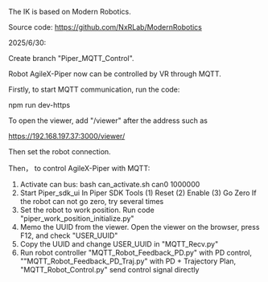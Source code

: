 The IK is based on Modern Robotics. 

Source code: https://github.com/NxRLab/ModernRobotics

2025/6/30:

Create branch "Piper_MQTT_Control". 

Robot AgileX-Piper now can be controlled by VR through MQTT.

Firstly, to start MQTT communication, run the code:

npm run dev-https

To open the viewer, add "/viewer" after the address such as

https://192.168.197.37:3000/viewer/

Then set the robot connection.

Then， to control AgileX-Piper with MQTT: 
1. Activate can bus: bash can_activate.sh can0 1000000
2. Start Piper_sdk_ui
   In Piper SDK Tools
   (1) Reset
   (2) Enable
   (3) Go Zero
   If the robot can not go zero, try several times
3. Set the robot to work position. Run code "piper_work_position_initialize.py"
4. Memo the UUID from the viewer. Open the viewer on the browser, press F12, and check "USER_UUID"
5. Copy the UUID and change USER_UUID in "MQTT_Recv.py"
6. Run robot controller "MQTT_Robot_Feedback_PD.py" with PD control, ""MQTT_Robot_Feedback_PD_Traj.py" with PD + Trajectory Plan,
   "MQTT_Robot_Control.py" send control signal directly
